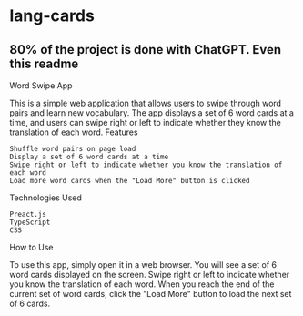 # lang-cards

## 80% of the project is done with ChatGPT. Even this readme



Word Swipe App

This is a simple web application that allows users to swipe through word pairs and learn new vocabulary. The app displays a set of 6 word cards at a time, and users can swipe right or left to indicate whether they know the translation of each word.
Features

    Shuffle word pairs on page load
    Display a set of 6 word cards at a time
    Swipe right or left to indicate whether you know the translation of each word
    Load more word cards when the "Load More" button is clicked

Technologies Used

    Preact.js
    TypeScript
    CSS

How to Use

To use this app, simply open it in a web browser. You will see a set of 6 word cards displayed on the screen. Swipe right or left to indicate whether you know the translation of each word. When you reach the end of the current set of word cards, click the "Load More" button to load the next set of 6 cards.
